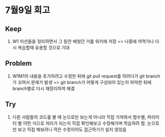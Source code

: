 # 7월9일 회고

## Keep
1. W1 미션들을 정리하면서 그 동안 배웠던 거를 위키에 저장 => 나중에 까먹거나 다시 복습할때 유용할 것으로 기대


## Problem
1. W1M1의 내용을 추가하려고 수정한 뒤에 git pull request를 하려다가 git branch가 꼬여서 문제가 발생 => git branch가 어떻게 구성되어 있는지 파악한 뒤에 branch별로 다시 재정리하여 해결

## Try
1. 다른 사람들의 코드를 볼 때 눈으로만 보는게 아니라 직접 가져와서 함수별, 파라미터 별 어떤 식으로 처리가 되는지 직접 확인해보고 수정해가며 학습하려 함. 눈으로만 보고 직접 해보려니 작은 수정이어도 접근하기가 쉽지 않았음